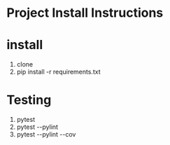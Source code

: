 # Project Install Instructions

# install

1. clone
2. pip install -r requirements.txt

# Testing

1. pytest
2. pytest  --pylint
3. pytest --pylint --cov

